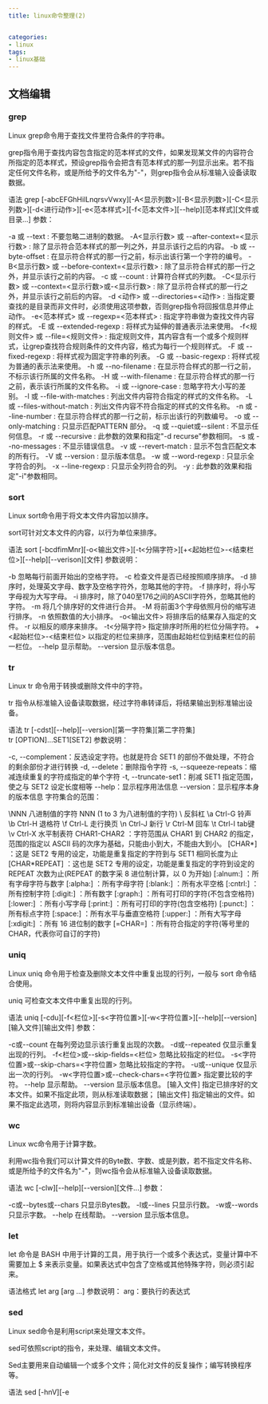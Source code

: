 ```yaml
---
title: linux命令整理(2)


categories: 
- linux
tags:
- linux基础
---
```

## 文档编辑

### grep

Linux grep命令用于查找文件里符合条件的字符串。

grep指令用于查找内容包含指定的范本样式的文件，如果发现某文件的内容符合所指定的范本样式，预设grep指令会把含有范本样式的那一列显示出来。若不指定任何文件名称，或是所给予的文件名为"-"，则grep指令会从标准输入设备读取数据。

语法
grep [-abcEFGhHilLnqrsvVwxy][-A<显示列数>][-B<显示列数>][-C<显示列数>][-d<进行动作>][-e<范本样式>][-f<范本文件>][--help][范本样式][文件或目录...]
参数：

-a 或 --text : 不要忽略二进制的数据。
-A<显示行数> 或 --after-context=<显示行数> : 除了显示符合范本样式的那一列之外，并显示该行之后的内容。
-b 或 --byte-offset : 在显示符合样式的那一行之前，标示出该行第一个字符的编号。
-B<显示行数> 或 --before-context=<显示行数> : 除了显示符合样式的那一行之外，并显示该行之前的内容。
-c 或 --count : 计算符合样式的列数。
-C<显示行数> 或 --context=<显示行数>或-<显示行数> : 除了显示符合样式的那一行之外，并显示该行之前后的内容。
-d <动作> 或 --directories=<动作> : 当指定要查找的是目录而非文件时，必须使用这项参数，否则grep指令将回报信息并停止动作。
-e<范本样式> 或 --regexp=<范本样式> : 指定字符串做为查找文件内容的样式。
-E 或 --extended-regexp : 将样式为延伸的普通表示法来使用。
-f<规则文件> 或 --file=<规则文件> : 指定规则文件，其内容含有一个或多个规则样式，让grep查找符合规则条件的文件内容，格式为每行一个规则样式。
-F 或 --fixed-regexp : 将样式视为固定字符串的列表。
-G 或 --basic-regexp : 将样式视为普通的表示法来使用。
-h 或 --no-filename : 在显示符合样式的那一行之前，不标示该行所属的文件名称。
-H 或 --with-filename : 在显示符合样式的那一行之前，表示该行所属的文件名称。
-i 或 --ignore-case : 忽略字符大小写的差别。
-l 或 --file-with-matches : 列出文件内容符合指定的样式的文件名称。
-L 或 --files-without-match : 列出文件内容不符合指定的样式的文件名称。
-n 或 --line-number : 在显示符合样式的那一行之前，标示出该行的列数编号。
-o 或 --only-matching : 只显示匹配PATTERN 部分。
-q 或 --quiet或--silent : 不显示任何信息。
-r 或 --recursive : 此参数的效果和指定"-d recurse"参数相同。
-s 或 --no-messages : 不显示错误信息。
-v 或 --revert-match : 显示不包含匹配文本的所有行。
-V 或 --version : 显示版本信息。
-w 或 --word-regexp : 只显示全字符合的列。
-x --line-regexp : 只显示全列符合的列。
-y : 此参数的效果和指定"-i"参数相同。

### sort

Linux sort命令用于将文本文件内容加以排序。

sort可针对文本文件的内容，以行为单位来排序。

语法
sort [-bcdfimMnr][-o<输出文件>][-t<分隔字符>][+<起始栏位>-<结束栏位>][--help][--verison][文件]
参数说明：

-b 忽略每行前面开始出的空格字符。
-c 检查文件是否已经按照顺序排序。
-d 排序时，处理英文字母、数字及空格字符外，忽略其他的字符。
-f 排序时，将小写字母视为大写字母。
-i 排序时，除了040至176之间的ASCII字符外，忽略其他的字符。
-m 将几个排序好的文件进行合并。
-M 将前面3个字母依照月份的缩写进行排序。
-n 依照数值的大小排序。
-o<输出文件> 将排序后的结果存入指定的文件。
-r 以相反的顺序来排序。
-t<分隔字符> 指定排序时所用的栏位分隔字符。
+<起始栏位>-<结束栏位> 以指定的栏位来排序，范围由起始栏位到结束栏位的前一栏位。
--help 显示帮助。
--version 显示版本信息。

### tr

Linux tr 命令用于转换或删除文件中的字符。

tr 指令从标准输入设备读取数据，经过字符串转译后，将结果输出到标准输出设备。

语法
tr [-cdst][--help][--version][第一字符集][第二字符集]  
tr [OPTION]…SET1[SET2] 
参数说明：

-c, --complement：反选设定字符。也就是符合 SET1 的部份不做处理，不符合的剩余部份才进行转换
-d, --delete：删除指令字符
-s, --squeeze-repeats：缩减连续重复的字符成指定的单个字符
-t, --truncate-set1：削减 SET1 指定范围，使之与 SET2 设定长度相等
--help：显示程序用法信息
--version：显示程序本身的版本信息
字符集合的范围：

\NNN 八进制值的字符 NNN (1 to 3 为八进制值的字符)
\\ 反斜杠
\a Ctrl-G 铃声
\b Ctrl-H 退格符
\f Ctrl-L 走行换页
\n Ctrl-J 新行
\r Ctrl-M 回车
\t Ctrl-I tab键
\v Ctrl-X 水平制表符
CHAR1-CHAR2 ：字符范围从 CHAR1 到 CHAR2 的指定，范围的指定以 ASCII 码的次序为基础，只能由小到大，不能由大到小。
[CHAR*] ：这是 SET2 专用的设定，功能是重复指定的字符到与 SET1 相同长度为止
[CHAR*REPEAT] ：这也是 SET2 专用的设定，功能是重复指定的字符到设定的 REPEAT 次数为止(REPEAT 的数字采 8 进位制计算，以 0 为开始)
[:alnum:] ：所有字母字符与数字
[:alpha:] ：所有字母字符
[:blank:] ：所有水平空格
[:cntrl:] ：所有控制字符
[:digit:] ：所有数字
[:graph:] ：所有可打印的字符(不包含空格符)
[:lower:] ：所有小写字母
[:print:] ：所有可打印的字符(包含空格符)
[:punct:] ：所有标点字符
[:space:] ：所有水平与垂直空格符
[:upper:] ：所有大写字母
[:xdigit:] ：所有 16 进位制的数字
[=CHAR=] ：所有符合指定的字符(等号里的 CHAR，代表你可自订的字符)

### uniq

Linux uniq 命令用于检查及删除文本文件中重复出现的行列，一般与 sort 命令结合使用。

uniq 可检查文本文件中重复出现的行列。

语法
uniq [-cdu][-f<栏位>][-s<字符位置>][-w<字符位置>][--help][--version][输入文件][输出文件]
参数：

-c或--count 在每列旁边显示该行重复出现的次数。
-d或--repeated 仅显示重复出现的行列。
-f<栏位>或--skip-fields=<栏位> 忽略比较指定的栏位。
-s<字符位置>或--skip-chars=<字符位置> 忽略比较指定的字符。
-u或--unique 仅显示出一次的行列。
-w<字符位置>或--check-chars=<字符位置> 指定要比较的字符。
--help 显示帮助。
--version 显示版本信息。
[输入文件] 指定已排序好的文本文件。如果不指定此项，则从标准读取数据；
[输出文件] 指定输出的文件。如果不指定此选项，则将内容显示到标准输出设备（显示终端）。

### wc

Linux wc命令用于计算字数。

利用wc指令我们可以计算文件的Byte数、字数、或是列数，若不指定文件名称、或是所给予的文件名为"-"，则wc指令会从标准输入设备读取数据。

语法
wc [-clw][--help][--version][文件...]
参数：

-c或--bytes或--chars 只显示Bytes数。
-l或--lines 只显示行数。
-w或--words 只显示字数。
--help 在线帮助。
--version 显示版本信息。

### let

let 命令是 BASH 中用于计算的工具，用于执行一个或多个表达式，变量计算中不需要加上 $ 来表示变量。如果表达式中包含了空格或其他特殊字符，则必须引起来。

语法格式
let arg [arg ...]
参数说明：
arg：要执行的表达式

### sed

Linux sed命令是利用script来处理文本文件。

sed可依照script的指令，来处理、编辑文本文件。

Sed主要用来自动编辑一个或多个文件；简化对文件的反复操作；编写转换程序等。

语法
sed [-hnV][-e<script>][-f<script文件>][文本文件]
参数说明：

-e<script>或--expression=<script> 以选项中指定的script来处理输入的文本文件。
-f<script文件>或--file=<script文件> 以选项中指定的script文件来处理输入的文本文件。
-h或--help 显示帮助。
-n或--quiet或--silent 仅显示script处理后的结果。
-V或--version 显示版本信息。
动作说明：

a ：新增， a 的后面可以接字串，而这些字串会在新的一行出现(目前的下一行)～
c ：取代， c 的后面可以接字串，这些字串可以取代 n1,n2 之间的行！
d ：删除，因为是删除啊，所以 d 后面通常不接任何咚咚；
i ：插入， i 的后面可以接字串，而这些字串会在新的一行出现(目前的上一行)；
p ：打印，亦即将某个选择的数据印出。通常 p 会与参数 sed -n 一起运行～
s ：取代，可以直接进行取代的工作哩！通常这个 s 的动作可以搭配正规表示法.